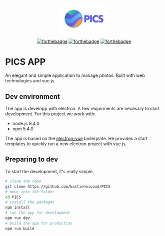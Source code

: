 <div align="center">
  <img src ="logos/logo.svg" width="30%"/>

  [![forthebadge](http://forthebadge.com/images/badges/built-with-love.svg)](http://forthebadge.com)
  [![forthebadge](http://forthebadge.com/images/badges/for-you.svg)](http://forthebadge.com)
  [![forthebadge](http://forthebadge.com/images/badges/made-with-vue.svg)](http://forthebadge.com)
</div>


# PICS APP
An elegant and simple application to manage photos. Built with web technologies and vue.js.

## Dev environment
The app is developp with electron. A few requirments are necesary to start development.
For this project we work with:
- node.js 8.4.0
- npm 5.4.0

The app is based on the [electron-vue](https://github.com/SimulatedGREG/electron-vue) boilerplate. He provides a start templates to quickly run a new electron project with vue.js.

## Preparing to dev
To start the development, it's really simple.
```bash
# clone the repo
git clone https://github.com/bastiennicoud/PICS
# move into the folder
cd PICS
# install the packages
npm install
# run the app for development
npm run dev
# build the app for production
npm run build
```